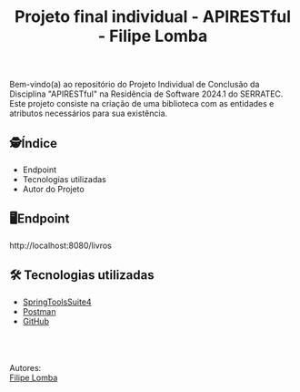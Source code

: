 <h1 align="center">
    
Projeto final individual - APIRESTful - Filipe Lomba



</h1>
</div>
</br>
  <p> Bem-vindo(a) ao repositório do Projeto Individual de Conclusão da Disciplina "APIRESTful" na Residência de Software 2024.1 do SERRATEC. Este projeto consiste na criação de uma biblioteca com as entidades e atributos necessários para sua existência.</p>


## :detective:Índice

<ul>
    <li>Endpoint</li>
    <li>Tecnologias utilizadas</li>
    <li>Autor do Projeto</li>
</ul>

## :desktop_computer:Endpoint


http://localhost:8080/livros
 

## :hammer_and_wrench: Tecnologias utilizadas

- [SpringToolsSuite4](https://spring.io/tools)
- [Postman](https://www.postman.com/downloads/)
- [GitHub](https://github.com/)


<br/>
<br/>
<br/>
Autores:<br/>
<a href="https://github.com/filipelomba">Filipe Lomba</a><br>
